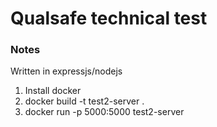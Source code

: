 # Qualsafe technical test

### Notes ###

Written in expressjs/nodejs

1) Install docker
2) docker build -t test2-server .
3) docker run -p 5000:5000 test2-server
